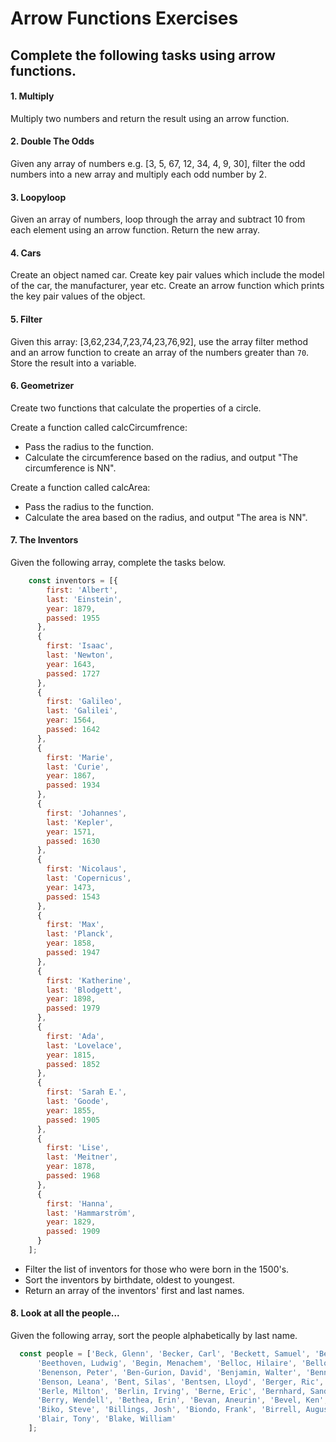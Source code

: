 # Arrow Functions Exercises

## Complete the following tasks using arrow functions. 

#### 1. Multiply
Multiply two numbers and return the result using an arrow function. 

#### 2. Double The Odds
Given any array of numbers e.g. [3, 5, 67, 12, 34, 4, 9, 30], filter the odd numbers into a new array and multiply each odd number by 2. 

#### 3. Loopyloop
Given an array of numbers, loop through the array and subtract 10 from each element using an arrow function. Return the new array. 

#### 4. Cars
Create an object named car. Create key pair values which include the model of the car, the manufacturer, year etc. Create an arrow function which prints the key pair values of the object. 

#### 5. Filter
Given this array: [3,62,234,7,23,74,23,76,92], use the array filter method and an arrow function to create an array of the numbers greater than `70`. Store the result into a variable. 

#### 6. Geometrizer
Create two functions that calculate the properties of a circle. 

Create a function called calcCircumfrence:
* Pass the radius to the function.
* Calculate the circumference based on the radius, and output "The circumference is NN".

Create a function called calcArea:
* Pass the radius to the function.
* Calculate the area based on the radius, and output "The area is NN".

#### 7. The Inventors
Given the following array, complete the tasks below. 

```javascript
    const inventors = [{
        first: 'Albert',
        last: 'Einstein',
        year: 1879,
        passed: 1955
      },
      {
        first: 'Isaac',
        last: 'Newton',
        year: 1643,
        passed: 1727
      },
      {
        first: 'Galileo',
        last: 'Galilei',
        year: 1564,
        passed: 1642
      },
      {
        first: 'Marie',
        last: 'Curie',
        year: 1867,
        passed: 1934
      },
      {
        first: 'Johannes',
        last: 'Kepler',
        year: 1571,
        passed: 1630
      },
      {
        first: 'Nicolaus',
        last: 'Copernicus',
        year: 1473,
        passed: 1543
      },
      {
        first: 'Max',
        last: 'Planck',
        year: 1858,
        passed: 1947
      },
      {
        first: 'Katherine',
        last: 'Blodgett',
        year: 1898,
        passed: 1979
      },
      {
        first: 'Ada',
        last: 'Lovelace',
        year: 1815,
        passed: 1852
      },
      {
        first: 'Sarah E.',
        last: 'Goode',
        year: 1855,
        passed: 1905
      },
      {
        first: 'Lise',
        last: 'Meitner',
        year: 1878,
        passed: 1968
      },
      {
        first: 'Hanna',
        last: 'Hammarström',
        year: 1829,
        passed: 1909
      }
    ];
```

* Filter the list of inventors for those who were born in the 1500's. 
* Sort the inventors by birthdate, oldest to youngest. 
* Return an array of the inventors' first and last names.

#### 8. Look at all the people...
Given the following array, sort the people alphabetically by last name.

```javascript
  const people = ['Beck, Glenn', 'Becker, Carl', 'Beckett, Samuel', 'Beddoes, Mick', 'Beecher, Henry',
      'Beethoven, Ludwig', 'Begin, Menachem', 'Belloc, Hilaire', 'Bellow, Saul', 'Benchley, Robert',
      'Benenson, Peter', 'Ben-Gurion, David', 'Benjamin, Walter', 'Benn, Tony', 'Bennington, Chester',
      'Benson, Leana', 'Bent, Silas', 'Bentsen, Lloyd', 'Berger, Ric', 'Bergman, Ingmar', 'Berio, Luciano',
      'Berle, Milton', 'Berlin, Irving', 'Berne, Eric', 'Bernhard, Sandra', 'Berra, Yogi', 'Berry, Halle',
      'Berry, Wendell', 'Bethea, Erin', 'Bevan, Aneurin', 'Bevel, Ken', 'Biden, Joseph', 'Bierce, Ambrose',
      'Biko, Steve', 'Billings, Josh', 'Biondo, Frank', 'Birrell, Augustine', 'Black, Elk', 'Blair, Robert',
      'Blair, Tony', 'Blake, William'
    ];
